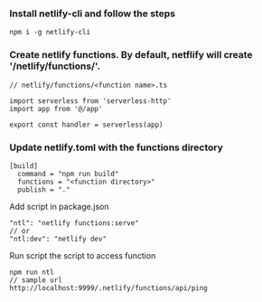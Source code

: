 ### Install netlify-cli and follow the steps

```
npm i -g netlify-cli
```

### Create netlify functions. By default, netflify will create '<project root>/netlify/functions/'.

```
// netlify/functions/<function name>.ts

import serverless from 'serverless-http'
import app from '@/app'

export const handler = serverless(app)
```

### Update netlify.toml with the functions directory

```
[build]
  command = "npm run build"
  functions = "<function directory>"
  publish = "."
```

Add script in package.json

```
"ntl": "netlify functions:serve"
// or
"ntl:dev": "netlify dev"
```

Run script the script to access function

```
npm run ntl
// sample url
http://localhost:9999/.netlify/functions/api/ping
```